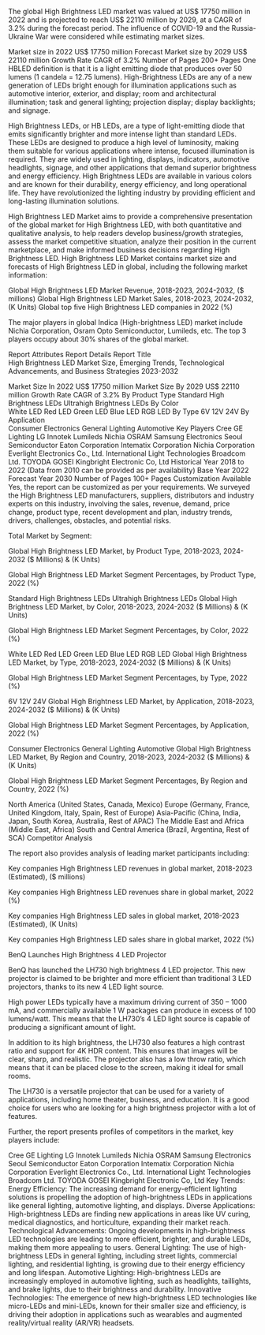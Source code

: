 The global High Brightness LED market was valued at US$ 17750 million in 2022 and is projected to reach US$ 22110 million by 2029, at a CAGR of 3.2% during the forecast period. The influence of COVID-19 and the Russia-Ukraine War were considered while estimating market sizes.

Market size in 2022	US$ 17750 million	Forecast Market size by 2029	US$ 22110 million
Growth Rate	CAGR of 3.2%	Number of Pages	200+ Pages
One HBLED definition is that it is a light emitting diode that produces over 50 lumens (1 candela = 12.75 lumens). High-Brightness LEDs are any of a new generation of LEDs bright enough for illumination applications such as automotive interior, exterior, and display; room and architectural illumination; task and general lighting; projection display; display backlights; and signage.

High Brightness LEDs, or HB LEDs, are a type of light-emitting diode that emits significantly brighter and more intense light than standard LEDs. These LEDs are designed to produce a high level of luminosity, making them suitable for various applications where intense, focused illumination is required. They are widely used in lighting, displays, indicators, automotive headlights, signage, and other applications that demand superior brightness and energy efficiency. High Brightness LEDs are available in various colors and are known for their durability, energy efficiency, and long operational life. They have revolutionized the lighting industry by providing efficient and long-lasting illumination solutions.



High Brightness LED Market aims to provide a comprehensive presentation of the global market for High Brightness LED, with both quantitative and qualitative analysis, to help readers develop business/growth strategies, assess the market competitive situation, analyze their position in the current marketplace, and make informed business decisions regarding High Brightness LED. High Brightness LED Market contains market size and forecasts of High Brightness LED in global, including the following market information:

Global High Brightness LED Market Revenue, 2018-2023, 2024-2032, ($ millions)
Global High Brightness LED Market Sales, 2018-2023, 2024-2032, (K Units)
Global top five High Brightness LED companies in 2022 (%)

The major players in global Indica (High-brightness LED) market include Nichia Corporation, Osram Opto Semiconductor, Lumileds, etc. The top 3 players occupy about 30% shares of the global market.

Report Attributes	Report Details
Report Title	
High Brightness LED Market Size, Emerging Trends, Technological Advancements, and Business Strategies 2023-2032

Market Size In 2022	US$ 17750 million
Market Size By 2029	US$ 22110 million
Growth Rate	CAGR of 3.2%
By Product Type	
Standard High Brightness LEDs
Ultrahigh Brightness LEDs
By Color	
White LED
Red LED
Green LED
Blue LED
RGB LED
By Type	
6V
12V
24V
By Application	
Consumer Electronics
General Lighting
Automotive
Key Players	
Cree
GE Lighting
LG Innotek
Lumileds
Nichia
OSRAM
Samsung Electronics
Seoul Semiconductor
Eaton Corporation
Intematix Corporation
Nichia Corporation
Everlight Electronics Co., Ltd.
International Light Technologies
Broadcom Ltd.
TOYODA GOSEI
Kingbright Electronic Co, Ltd
Historical Year	2018 to 2022 (Data from 2010 can be provided as per availability)
Base Year	2022
Forecast Year	2030
Number of Pages	100+ Pages
Customization Available	Yes, the report can be customized as per your requirements.
We surveyed the High Brightness LED manufacturers, suppliers, distributors and industry experts on this industry, involving the sales, revenue, demand, price change, product type, recent development and plan, industry trends, drivers, challenges, obstacles, and potential risks.

Total Market by Segment:

Global High Brightness LED Market, by Product Type, 2018-2023, 2024-2032 ($ Millions) & (K Units)

Global High Brightness LED Market Segment Percentages, by Product Type, 2022 (%)

Standard High Brightness LEDs
Ultrahigh Brightness LEDs
Global High Brightness LED Market, by Color, 2018-2023, 2024-2032 ($ Millions) & (K Units)

Global High Brightness LED Market Segment Percentages, by Color, 2022 (%)

White LED
Red LED
Green LED
Blue LED
RGB LED
Global High Brightness LED Market, by Type, 2018-2023, 2024-2032 ($ Millions) & (K Units)

Global High Brightness LED Market Segment Percentages, by Type, 2022 (%)

6V
12V
24V
Global High Brightness LED Market, by Application, 2018-2023, 2024-2032 ($ Millions) & (K Units)

Global High Brightness LED Market Segment Percentages, by Application, 2022 (%)

Consumer Electronics
General Lighting
Automotive
Global High Brightness LED Market, By Region and Country, 2018-2023, 2024-2032 ($ Millions) & (K Units)

Global High Brightness LED Market Segment Percentages, By Region and Country, 2022 (%)

North America (United States, Canada, Mexico)
Europe (Germany, France, United Kingdom, Italy, Spain, Rest of Europe)
Asia-Pacific (China, India, Japan, South Korea, Australia, Rest of APAC)
The Middle East and Africa (Middle East, Africa)
South and Central America (Brazil, Argentina, Rest of SCA)
Competitor Analysis

The report also provides analysis of leading market participants including:

Key companies High Brightness LED revenues in global market, 2018-2023 (Estimated), ($ millions)

Key companies High Brightness LED revenues share in global market, 2022 (%)

Key companies High Brightness LED sales in global market, 2018-2023 (Estimated), (K Units)

Key companies High Brightness LED sales share in global market, 2022 (%)

 

BenQ Launches High Brightness 4 LED Projector

BenQ has launched the LH730 high brightness 4 LED projector. This new projector is claimed to be brighter and more efficient than traditional 3 LED projectors, thanks to its new 4 LED light source.

High power LEDs typically have a maximum driving current of 350 – 1000 mA, and commercially available 1 W packages can produce in excess of 100 lumens/watt. This means that the LH730’s 4 LED light source is capable of producing a significant amount of light.

In addition to its high brightness, the LH730 also features a high contrast ratio and support for 4K HDR content. This ensures that images will be clear, sharp, and realistic. The projector also has a low throw ratio, which means that it can be placed close to the screen, making it ideal for small rooms.

The LH730 is a versatile projector that can be used for a variety of applications, including home theater, business, and education. It is a good choice for users who are looking for a high brightness projector with a lot of features.

Further, the report presents profiles of competitors in the market, key players include:

Cree
GE Lighting
LG Innotek
Lumileds
Nichia
OSRAM
Samsung Electronics
Seoul Semiconductor
Eaton Corporation
Intematix Corporation
Nichia Corporation
Everlight Electronics Co., Ltd.
International Light Technologies
Broadcom Ltd.
TOYODA GOSEI
Kingbright Electronic Co, Ltd
Key Trends: 
Energy Efficiency: The increasing demand for energy-efficient lighting solutions is propelling the adoption of high-brightness LEDs in applications like general lighting, automotive lighting, and displays.
Diverse Applications: High-brightness LEDs are finding new applications in areas like UV curing, medical diagnostics, and horticulture, expanding their market reach.
Technological Advancements: Ongoing developments in high-brightness LED technologies are leading to more efficient, brighter, and durable LEDs, making them more appealing to users.
General Lighting: The use of high-brightness LEDs in general lighting, including street lights, commercial lighting, and residential lighting, is growing due to their energy efficiency and long lifespan.
Automotive Lighting: High-brightness LEDs are increasingly employed in automotive lighting, such as headlights, taillights, and brake lights, due to their brightness and durability.
Innovative Technologies: The emergence of new high-brightness LED technologies like micro-LEDs and mini-LEDs, known for their smaller size and efficiency, is driving their adoption in applications such as wearables and augmented reality/virtual reality (AR/VR) headsets.
 
